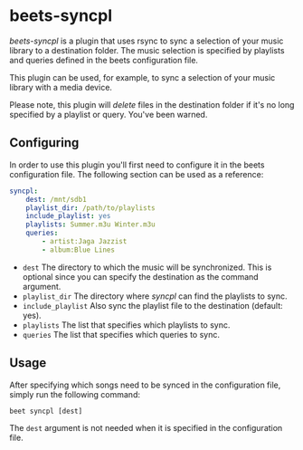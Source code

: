 beets-syncpl
============

*beets-syncpl* is a plugin that uses rsync to sync a selection of your music
library to a destination folder. The music selection is specified by playlists
and queries defined in the beets configuration file.

This plugin can be used, for example, to sync a selection of your music library
with a media device.

Please note, this plugin will *delete* files in the destination folder if it's
no long specified by a playlist or query. You've been warned.

Configuring
-----------

In order to use this plugin you'll first need to configure it in the beets
configuration file. The following section can be used as a reference:

```yaml
syncpl:
    dest: /mnt/sdb1
    playlist_dir: /path/to/playlists
    include_playlist: yes
    playlists: Summer.m3u Winter.m3u
    queries:
        - artist:Jaga Jazzist
        - album:Blue Lines
```

* `dest` The directory to which the music will be synchronized. This
  is optional since you can specify the destination as the command argument.
* `playlist_dir` The directory where *syncpl* can find the playlists to sync.
* `include_playlist` Also sync the playlist file to the destination (default:
  yes).
* `playlists` The list that specifies which playlists to sync.
* `queries` The list that specifies which queries to sync.

Usage
-----

After specifying which songs need to be synced in the configuration file, simply
run the following command:

```
beet syncpl [dest]
```

The `dest` argument is not needed when it is specified in the configuration
file.
